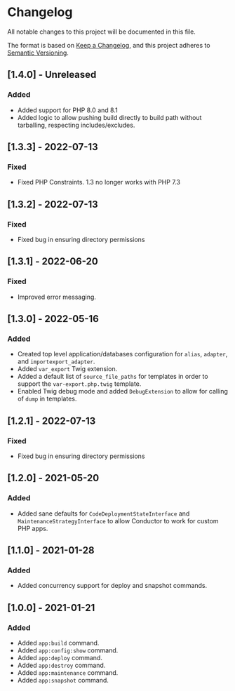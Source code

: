 # Changelog

All notable changes to this project will be documented in this file.

The format is based on [Keep a Changelog](https://keepachangelog.com/en/1.0.0/), and this project adheres
to [Semantic Versioning](https://semver.org/spec/v2.0.0.html).

## [1.4.0] - Unreleased
### Added
- Added support for PHP 8.0 and 8.1
- Added logic to allow pushing build directly to build path without tarballing, respecting includes/excludes. 

## [1.3.3] - 2022-07-13

### Fixed

- Fixed PHP Constraints. 1.3 no longer works with PHP 7.3

## [1.3.2] - 2022-07-13

### Fixed

- Fixed bug in ensuring directory permissions

## [1.3.1] - 2022-06-20

### Fixed

- Improved error messaging.

## [1.3.0] - 2022-05-16

### Added

- Created top level application/databases configuration for `alias`, `adapter`, and `importexport_adapter`.
- Added `var_export` Twig extension.
- Added a default list of `source_file_paths` for templates in order to support the
  `var-export.php.twig` template.
- Enabled Twig debug mode and added `DebugExtension` to allow for calling of `dump` in templates.

## [1.2.1] - 2022-07-13

### Fixed

- Fixed bug in ensuring directory permissions

## [1.2.0] - 2021-05-20

### Added

- Added sane defaults for `CodeDeploymentStateInterface` and `MaintenanceStrategyInterface` to allow Conductor to work
  for custom PHP apps.

## [1.1.0] - 2021-01-28

### Added

- Added concurrency support for deploy and snapshot commands.

## [1.0.0] - 2021-01-21

### Added

- Added `app:build` command.
- Added `app:config:show` command.
- Added `app:deploy` command.
- Added `app:destroy` command.
- Added `app:maintenance` command.
- Added `app:snapshot` command.
